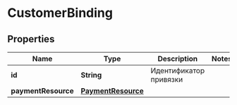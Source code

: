 # CustomerBinding

## Properties
Name | Type | Description | Notes
------------ | ------------- | ------------- | -------------
**id** | **String** | Идентификатор привязки | 
**paymentResource** | [**PaymentResource**](PaymentResource.md) |  | 

